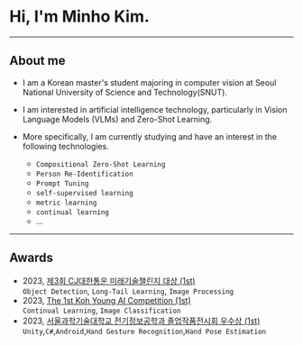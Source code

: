 # Hi, I'm Minho Kim.
___
## About me
- I am a Korean master's student majoring in computer vision at Seoul National University of Science and Technology(SNUT).

- I am interested in artificial intelligence technology, particularly in Vision Language Models (VLMs) and Zero-Shot Learning.

- More specifically, I am currently studying and have an interest in the following technologies.
    
    - `Compositional Zero-Shot Learning`
    - `Person Re-Identification`
    - `Prompt Tuning`
    - `self-supervised learning`
    - `metric learning`
    - `continual learning`
    - ...
___

## Awards
- 2023, [제3회 CJ대한통운 미래기술챌린지 대상 (1st)](https://news.mt.co.kr/mtview.php?no=2023091808241157937)  
    `Object Detection`, `Long-Tail Learning`, `Image Processing`
- 2023, [The 1st Koh Young AI Competition (1st)](http://m.irobotnews.com/news/articleView.html?idxno=32989)  
    `Continual Learning`, `Image Classification`
- 2023, [서울과학기술대학교 전기정보공학과 졸업작품전시회 우수상 (1st)](https://eie.seoultech.ac.kr/majornotice/notice/?do=view&profboardidx=0&bnum=973&bidx=541490&cate=7&allboard=false&nowpage=1)  
    `Unity`,`C#`,`Android`,`Hand Gesture Recognition`,`Hand Pose Estimation`
